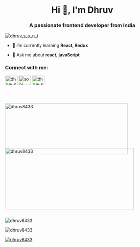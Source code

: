 

<!--
**dhruv8433/dhruv8433** is a ✨ _special_ ✨ repository because its `README.md` (this file) appears on your GitHub profile.

Here are some ideas to get you started:

- 🔭 I’m currently working on ...
- 🌱 I’m currently learning ...
- 👯 I’m looking to collaborate on ...
- 🤔 I’m looking for help with ...
- 💬 Ask me about ...
- 📫 How to reach me: ...
- 😄 Pronouns: ...
- ⚡ Fun fact: ...
-->
      
<h1 align="center">Hi 👋, I'm Dhruv</h1>
<h3 align="center">A passionate frontend developer from India</h3>
<p align="left"> <a href="https://twitter.com/dhruv_s_o_n_i" target="blank"><img src="https://img.shields.io/twitter/follow/dhruv_s_o_n_i?logo=twitter&style=for-the-badge" alt="dhruv_s_o_n_i" /></a> </p>

- 🌱 I’m currently learning **React, Redux**

- 💬 Ask me about **react, javaScript**

<h3 align="left">Connect with me:</h3>
<p align="left">
<a href="https://twitter.com/dhruv_s_o_n_i" target="blank"><img align="center" src="https://raw.githubusercontent.com/rahuldkjain/github-profile-readme-generator/master/src/images/icons/Social/twitter.svg" alt="dhruv_s_o_n_i" height="30" width="40" /></a>
<a href="https://linkedin.com/in/soni dhruv" target="blank"><img align="center" src="https://raw.githubusercontent.com/rahuldkjain/github-profile-readme-generator/master/src/images/icons/Social/linked-in-alt.svg" alt="soni dhruv" height="30" width="40" /></a>
<a href="https://instagram.com/dhruv_s_o_n_i" target="blank"><img align="center" src="https://raw.githubusercontent.com/rahuldkjain/github-profile-readme-generator/master/src/images/icons/Social/instagram.svg" alt="dhruv_s_o_n_i" height="30" width="40" /></a>
</p>
<br>
<div class="box" style="display:flex">
<p><img align="left" src="https://github-readme-stats.vercel.app/api/top-langs?username=dhruv8433&show_icons=true&locale=en&layout=compact" style="height:166px;margin-Top:3%; width:400px" alt="dhruv8433" />
<img align="left" src="https://github-readme-streak-stats.herokuapp.com/?user=dhruv8433&" style="height:200px; width:420px; margin-top:-4%" alt="dhruv8433" /></p>
</div><p><img align="center" src="https://github-readme-stats.vercel.app/api?username=dhruv8433&show_icons=true&locale=en" style:"width:350px" alt="dhruv8433" /></p>




<p align="left"> <img src="https://komarev.com/ghpvc/?username=dhruv8433&label=Profile%20views&color=0e75b6&style=flat" alt="dhruv8433" /> </p>

<p align="left"> <a href="https://github.com/ryo-ma/github-profile-trophy"><img src="https://github-profile-trophy.vercel.app/?username=dhruv8433" alt="dhruv8433" /></a> </p>


